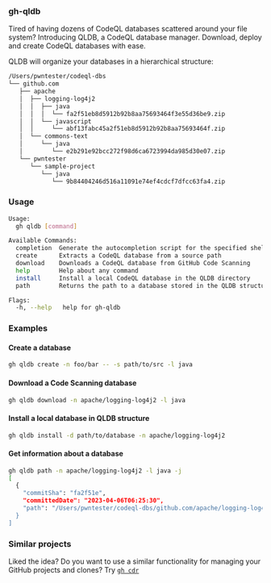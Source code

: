 
### gh-qldb

Tired of having dozens of CodeQL databases scattered around your file system? Introducing QLDB, a CodeQL database manager. Download, deploy and create CodeQL databases with ease.

QLDB will organize your databases in a hierarchical structure:

```bash
/Users/pwntester/codeql-dbs
└── github.com
   ├── apache
   │  ├── logging-log4j2
   │  │  ├── java
   │  │  │  └── fa2f51eb8d5912b92b8aa75693464f3e55d36be9.zip
   │  │  └── javascript
   │  │     └── abf13fabc45a2f51eb8d5912b92b8aa75693464f.zip
   │  └── commons-text
   │     └── java
   │        └── e2b291e92bcc272f98d6ca6723994da985d30e07.zip
   └── pwntester
      └── sample-project
         └── java
            └── 9b84404246d516a11091e74ef4cdcf7dfcc63fa4.zip
```

### Usage

```bash
Usage:
  gh qldb [command]

Available Commands:
  completion  Generate the autocompletion script for the specified shell
  create      Extracts a CodeQL database from a source path
  download    Downloads a CodeQL database from GitHub Code Scanning
  help        Help about any command
  install     Install a local CodeQL database in the QLDB directory
  path        Returns the path to a database stored in the QLDB structure

Flags:
  -h, --help   help for gh-qldb
```

### Examples

#### Create a database

```bash
gh qldb create -n foo/bar -- -s path/to/src -l java
```

#### Download a Code Scanning database

```bash
gh qldb download -n apache/logging-log4j2 -l java
```

#### Install a local database in QLDB structure

```bash
gh qldb install -d path/to/database -n apache/logging-log4j2
```

#### Get information about a database

```bash
gh qldb path -n apache/logging-log4j2 -l java -j
[
  {
    "commitSha": "fa2f51e",
    "committedDate": "2023-04-06T06:25:30",
    "path": "/Users/pwntester/codeql-dbs/github.com/apache/logging-log4j2/java/9b84404246d516a11091e74ef4cdcf7dfcc63fa4.zip
  }
]
```

### Similar projects

Liked the idea? Do you want to use a similar functionality for managing your GitHub projects and clones? Try [`gh cdr`](https://github.com/pwntester/gh-cdr)
